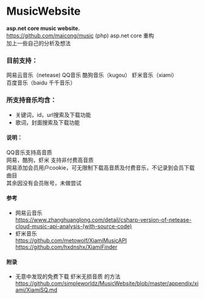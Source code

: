 # MusicWebsite
**asp.net core music website.**  
https://github.com/maicong/music (php) asp.net core 重构   
加上一些自己的分析及想法

### 目前支持：  
网易云音乐（netease)  QQ音乐  酷狗音乐（kugou） 虾米音乐（xiami）  
百度音乐（baidu 千千音乐）  

### 所支持音乐均含：  
* 关键词，id，url搜索及下载功能  
* 歌词，封面搜索及下载功能  

#### 说明：  
QQ音乐支持高音质  
网易，酷狗，虾米 支持非付费高音质  
网易添加会员用户cookie，可无限制下载高音质及付费音乐，不记录到会员下载曲目  
其余因没有会员账号，未做尝试  

#### 参考
* 网易云音乐  
https://www.zhanghuanglong.com/detail/csharp-version-of-netease-cloud-music-api-analysis-(with-source-code)  
* 虾米音乐  
https://github.com/metowolf/XiamiMusicAPI  
https://github.com/hxdnshx/XiamiFinder

#### 附录
* 无意中发现的免费下载 虾米无损音质 的方法  
https://github.com/simpleworldz/MusicWebsite/blob/master/appendix/xiami/XiamiSQ.md
